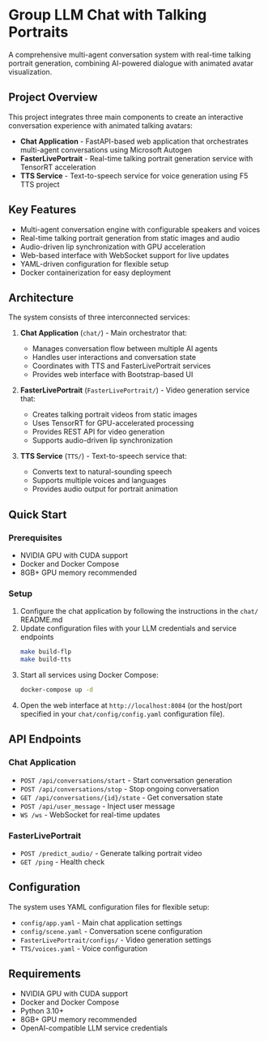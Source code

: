 # Group LLM Chat with Talking Portraits

A comprehensive multi-agent conversation system with real-time talking portrait generation, combining AI-powered dialogue with animated avatar visualization.

## Project Overview

This project integrates three main components to create an interactive conversation experience with animated talking avatars:

- **Chat Application** - FastAPI-based web application that orchestrates multi-agent conversations using Microsoft Autogen
- **FasterLivePortrait** - Real-time talking portrait generation service with TensorRT acceleration
- **TTS Service** - Text-to-speech service for voice generation using F5 TTS project

## Key Features

- Multi-agent conversation engine with configurable speakers and voices
- Real-time talking portrait generation from static images and audio
- Audio-driven lip synchronization with GPU acceleration
- Web-based interface with WebSocket support for live updates
- YAML-driven configuration for flexible setup
- Docker containerization for easy deployment

## Architecture

The system consists of three interconnected services:

1. **Chat Application** (`chat/`) - Main orchestrator that:
   - Manages conversation flow between multiple AI agents
   - Handles user interactions and conversation state
   - Coordinates with TTS and FasterLivePortrait services
   - Provides web interface with Bootstrap-based UI

2. **FasterLivePortrait** (`FasterLivePortrait/`) - Video generation service that:
   - Creates talking portrait videos from static images
   - Uses TensorRT for GPU-accelerated processing
   - Provides REST API for video generation
   - Supports audio-driven lip synchronization

3. **TTS Service** (`TTS/`) - Text-to-speech service that:
   - Converts text to natural-sounding speech
   - Supports multiple voices and languages
   - Provides audio output for portrait animation

## Quick Start

### Prerequisites
- NVIDIA GPU with CUDA support
- Docker and Docker Compose
- 8GB+ GPU memory recommended

### Setup

1. Configure the chat application by following the instructions in the `chat/` README.md
2. Update configuration files with your LLM credentials and service endpoints
    ```bash
    make build-flp
    make build-tts
    ```
4. Start all services using Docker Compose:
   ```bash
   docker-compose up -d
   ```
5. Open the web interface at `http://localhost:8084` (or the host/port specified in your `chat/config/config.yaml` configuration file).

## API Endpoints

### Chat Application
- `POST /api/conversations/start` - Start conversation generation
- `POST /api/conversations/stop` - Stop ongoing conversation
- `GET /api/conversations/{id}/state` - Get conversation state
- `POST /api/user_message` - Inject user message
- `WS /ws` - WebSocket for real-time updates

### FasterLivePortrait
- `POST /predict_audio/` - Generate talking portrait video
- `GET /ping` - Health check

## Configuration

The system uses YAML configuration files for flexible setup:
- `config/app.yaml` - Main chat application settings
- `config/scene.yaml` - Conversation scene configuration
- `FasterLivePortrait/configs/` - Video generation settings
- `TTS/voices.yaml` - Voice configuration

## Requirements

- NVIDIA GPU with CUDA support
- Docker and Docker Compose
- Python 3.10+
- 8GB+ GPU memory recommended
- OpenAI-compatible LLM service credentials

